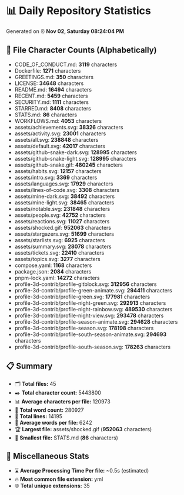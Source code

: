 # 📊 Daily Repository Statistics
Generated on ⏰ **Nov 02, Saturday 08:24:04 PM**

## 📂 File Character Counts (Alphabetically)
- CODE_OF_CONDUCT.md: **3119** characters
- Dockerfile: **1271** characters
- GREETINGS.md: **350** characters
- LICENSE: **34648** characters
- README.md: **16494** characters
- RECENT.md: **5459** characters
- SECURITY.md: **1111** characters
- STARRED.md: **8408** characters
- STATS.md: **86** characters
- WORKFLOWS.md: **4053** characters
- assets/achievements.svg: **38326** characters
- assets/activity.svg: **23001** characters
- assets/all.svg: **238848** characters
- assets/default.svg: **42017** characters
- assets/github-snake-dark.svg: **128995** characters
- assets/github-snake-light.svg: **128995** characters
- assets/github-snake.gif: **480245** characters
- assets/habits.svg: **12157** characters
- assets/intro.svg: **3369** characters
- assets/languages.svg: **17929** characters
- assets/lines-of-code.svg: **3308** characters
- assets/mine-dark.svg: **38492** characters
- assets/mine-light.svg: **38465** characters
- assets/notable.svg: **231848** characters
- assets/people.svg: **42752** characters
- assets/reactions.svg: **11027** characters
- assets/shocked.gif: **952063** characters
- assets/stargazers.svg: **51699** characters
- assets/starlists.svg: **6925** characters
- assets/summary.svg: **28078** characters
- assets/tickets.svg: **22410** characters
- assets/topics.svg: **3277** characters
- compose.yaml: **1168** characters
- package.json: **2084** characters
- pnpm-lock.yaml: **14272** characters
- profile-3d-contrib/profile-gitblock.svg: **312956** characters
- profile-3d-contrib/profile-green-animate.svg: **294411** characters
- profile-3d-contrib/profile-green.svg: **177981** characters
- profile-3d-contrib/profile-night-green.svg: **292913** characters
- profile-3d-contrib/profile-night-rainbow.svg: **489530** characters
- profile-3d-contrib/profile-night-view.svg: **293478** characters
- profile-3d-contrib/profile-season-animate.svg: **294628** characters
- profile-3d-contrib/profile-season.svg: **178198** characters
- profile-3d-contrib/profile-south-season-animate.svg: **294693** characters
- profile-3d-contrib/profile-south-season.svg: **178263** characters

## 📋 Summary
- 🗂️ **Total files:** 45
- ✒️ **Total character count:** 5443800
- 📊 **Average characters per file:** 120973
- 📝 **Total word count:** 280927
- 🧾 **Total lines:** 14195
- 📐 **Average words per file:** 6242
- 🏆 **Largest file:** assets/shocked.gif (**952063** characters)
- 🥉 **Smallest file:** STATS.md (**86** characters)

## 🌟 Miscellaneous Stats
- ⌛ **Average Processing Time Per file:** ~0.5s (estimated)
- 🔥 **Most common file extension:** yml
- 🌐 **Total unique extensions:** 35

